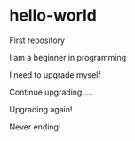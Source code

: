 # hello-world
First repository

I am a beginner in programming

I need to upgrade myself

Continue upgrading.....

Upgrading again!

Never ending!

